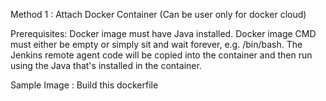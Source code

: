 Method 1 : Attach Docker Container    (Can be user only for docker cloud) 

Prerequisites:
Docker image must have Java installed.
Docker image CMD must either be empty or simply sit and wait forever, e.g. /bin/bash.
The Jenkins remote agent code will be copied into the container and then run using the Java that's installed in the container.

Sample Image : Build this dockerfile
